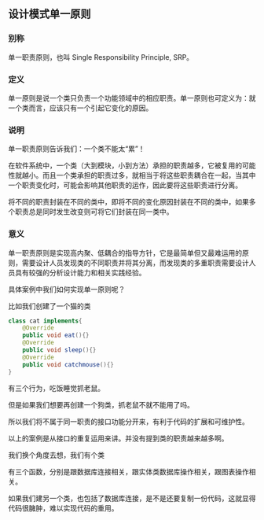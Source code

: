 ## 设计模式单一原则

### 别称

单一职责原则，也叫 Single Responsibility Principle, SRP。

### 定义

单一原则是说一个类只负责一个功能领域中的相应职责。单一原则也可定义为：就一个类而言，应该只有一个引起它变化的原因。

### 说明

单一职责原则告诉我们：一个类不能太“累”！

在软件系统中，一个类（大到模块，小到方法）承担的职责越多，它被复用的可能性就越小。而且一个类承担的职责过多，就相当于将这些职责耦合在一起，当其中一个职责变化时，可能会影响其他职责的运作，因此要将这些职责进行分离。

将不同的职责封装在不同的类中，即将不同的变化原因封装在不同的类中，如果多个职责总是同时发生改变则可将它们封装在同一类中。

### 意义

单一职责原则是实现高内聚、低耦合的指导方针，它是最简单但又最难运用的原则，需要设计人员发现类的不同职责并将其分离，而发现类的多重职责需要设计人员具有较强的分析设计能力和相关实践经验。

具体案例中我们如何实现单一原则呢？

比如我们创建了一个猫的类

```java
class cat implements{
    @Override
    public void eat(){}
    @Override
    public void sleep(){}
    @Override
    public void catchmouse(){}
}
```

有三个行为，吃饭睡觉抓老鼠。

但是如果我们想要再创建一个狗类，抓老鼠不就不能用了吗。

所以我们将不属于同一职责的接口功能分开来，有利于代码的扩展和可维护性。

以上的案例是从接口的重复运用来讲。并没有提到类的职责越来越多啊。

我们换个角度去想，我们有个类

有三个函数，分别是跟数据库连接相关，跟实体类数据库操作相关，跟图表操作相关。

如果我们建另一个类，也包括了数据库连接，是不是还要复制一份代码，这就显得代码很臃肿，难以实现代码的重用。

